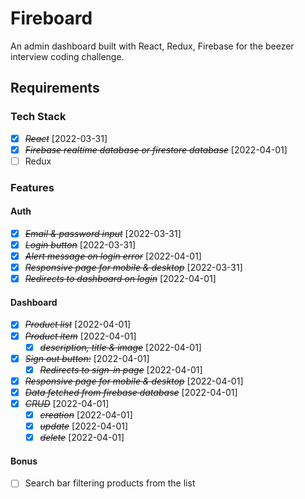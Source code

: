 # Fireboard

An admin dashboard built with React, Redux, Firebase for the beezer interview
coding challenge.

## Requirements

### Tech Stack

- [x] ~~_React_~~ [2022-03-31]
- [x] ~~_Firebase realtime database or firestore database_~~ [2022-04-01]
- [ ] Redux

### Features

#### Auth

- [x] ~~_Email & password input_~~ [2022-03-31]
- [x] ~~_Login button_~~ [2022-03-31]
- [x] ~~_Alert message on login error_~~ [2022-04-01]
- [x] ~~_Responsive page for mobile & desktop_~~ [2022-03-31]
- [x] ~~_Redirects to dashboard on login_~~ [2022-04-01]

#### Dashboard

- [x] ~~_Product list_~~ [2022-04-01]
- [x] ~~_Product item_~~ [2022-04-01]
  - [x] ~~_description, title & image_~~ [2022-04-01]
- [x] ~~_Sign out button:_~~ [2022-04-01]
  - [x] ~~_Redirects to sign-in page_~~ [2022-04-01]
- [x] ~~_Responsive page for mobile & desktop_~~ [2022-04-01]
- [x] ~~_Data fetched from firebase database_~~ [2022-04-01]
- [x] ~~_CRUD_~~ [2022-04-01]
  - [x] ~~_*creation*_~~ [2022-04-01]
  - [x] ~~_update_~~ [2022-04-01]
  - [x] ~~_delete_~~ [2022-04-01]

#### Bonus

- [ ] Search bar filtering products from the list
